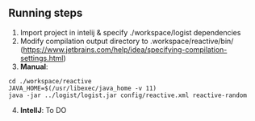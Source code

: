 ## Running steps

1. Import project in intelij & specify ./workspace/logist dependencies
2. Modify compilation output directory to .workspace/reactive/bin/ (https://www.jetbrains.com/help/idea/specifying-compilation-settings.html)
3. **Manual**:

```
cd ./workspace/reactive
JAVA_HOME=$(/usr/libexec/java_home -v 11)
java -jar ../logist/logist.jar config/reactive.xml reactive-random

```
4. **IntelIJ**: To DO
